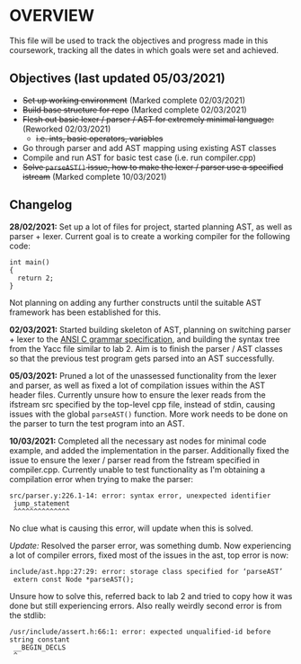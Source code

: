 OVERVIEW
========
This file will be used to track the objectives and progress made in this coursework, tracking all the dates in which goals were set and achieved.

Objectives (last updated 05/03/2021)
------------------------------------
- <del> Set up working environment</del>  (Marked complete 02/03/2021)
- <del> Build base structure for repo</del>   (Marked complete 02/03/2021)
- <del> Flesh out basic lexer / parser / AST for extremely minimal language:</del>  (Reworked 02/03/2021)
  + <del> i.e. ints, basic operators, variables</del>
- Go through parser and add AST mapping using existing AST classes
- Compile and run AST for basic test case (i.e. run compiler.cpp)
- <del> Solve `parseAST()` issue, how to make the lexer / parser use a specified istream</del> (Marked complete 10/03/2021)

Changelog
---------
**28/02/2021:**
Set up a lot of files for project, started planning AST, as well as parser + lexer. Current goal is to create a working compiler for the following code:
```
int main()
{
  return 2;
}
```
Not planning on adding any further constructs until the suitable AST framework has been established for this.


**02/03/2021:**
Started building skeleton of AST, planning on switching parser + lexer to the [ANSI C grammar specification](https://www.lysator.liu.se/c/ANSI-C-grammar-l.html), and building the syntax tree from the Yacc file similar to lab 2. Aim is to finish the parser / AST classes so that the previous test program gets parsed into an AST successfully.

**05/03/2021:**
Pruned a lot of the unassessed functionality from the lexer and parser, as well as fixed a lot of compilation issues within the AST header files. Currently unsure how to ensure the lexer reads from the ifstream src specified by the top-level cpp file, instead of stdin, causing issues with the global `parseAST()` function. More work needs to be done on the parser to turn the test program into an AST.

**10/03/2021:**
Completed all the necessary ast nodes for minimal code example, and added the implementation in the parser. Additionally fixed the issue to ensure the lexer / parser read from the fstream specified in compiler.cpp. Currently unable to test functionality as I'm obtaining a compilation error when trying to make the parser:
```
src/parser.y:226.1-14: error: syntax error, unexpected identifier
 jump_statement
 ^^^^^^^^^^^^^^
```
No clue what is causing this error, will update when this is solved.

*Update:*
Resolved the parser error, was something dumb. Now experiencing a lot of compiler errors, fixed most of the issues in the ast, top error is now:
```
include/ast.hpp:27:29: error: storage class specified for ‘parseAST’
 extern const Node *parseAST();
```
Unsure how to solve this, referred back to lab 2 and tried to copy how it was done but still experiencing errors. Also really weirdly second error is from the stdlib:
```
/usr/include/assert.h:66:1: error: expected unqualified-id before string constant
 __BEGIN_DECLS
 ^
```
